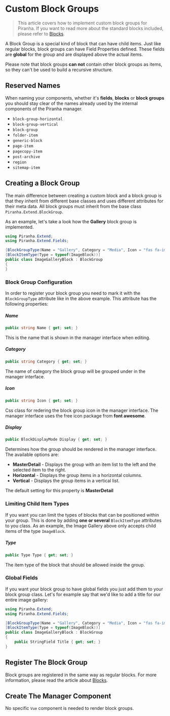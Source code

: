 # Custom Block Groups

> This article covers how to implement custom block groups for Piranha. If you want to read more about the standard blocks included, please refer to [Blocks](../).

A Block Group is a special kind of block that can have child items. Just like regular blocks, block groups can have Field Properties defined. These fields are **global** for the group and are displayed above the actual items.

Please note that block groups **can not** contain other block groups as items, so they can't be used to build a recursive structure.

## Reserved Names 

When naming your components, whether it's **fields**, **blocks** or **block groups** you should stay clear of the names already used by the internal components of the Piranha manager.

* `block-group-horizontal`
* `block-group-vertical`
* `block-group`
* `folder-item`
* `generic-block`
* `page-item`
* `pagecopy-item`
* `post-archive`
* `region`
* `sitemap-item`

## Creating a Block Group

The main difference between creating a custom block and a block group is that they inherit from different base classes and uses different attributes for their meta data. All block groups must inherit from the base class `Piranha.Extend.BlockGroup`.

As an example, let's take a look how the **Gallery** block group is implemented.

~~~ csharp
using Piranha.Extend;
using Piranha.Extend.Fields;

[BlockGroupType(Name = "Gallery", Category = "Media", Icon = "fas fa-images")]
[BlockItemType(Type = typeof(ImageBlock))]
public class ImageGalleryBlock : BlockGroup
{
}
~~~

### Block Group Configuration

In order to register your block group you need to mark it with the `BlockGroupType` attribute like in the above example. This attribute has the following properties:

##### Name

~~~ csharp
public string Name { get; set; }
~~~

This is the name that is shown in the manager interface when editing.

##### Category

~~~ csharp
public string Category { get; set; }
~~~

The name of category the block group will be grouped under in the manager interface.

##### Icon

~~~ csharp
public string Icon { get; set; }
~~~

Css class for redering the block group icon in the manager interface. The manager interface uses the free icon package from **font awesome**.

##### Display

~~~ csharp
public BlockDisplayMode Display { get; set; }
~~~

Determines how the group should be rendered in the manager interface. The available options are:

* **MasterDetail** - Displays the group with an item list to the left and the selected item to the right.
* **Horizontal** - Displays the group items in a horizontal columns.
* **Vertical** - Displays the group items in a vertical list.

The default setting for this property is **MasterDetail**

### Limiting Child Item Types

If you want you can limit the types of blocks that can be positioned within your group. This is done by adding **one or several** `BlockItemType` attributes to you class. As an example, the Image Gallery above only accepts child items of the type `ImageBlock`.

##### Type

~~~ csharp
public Type Type { get; set; }
~~~

The item type of the block that should be allowed inside the group.

### Global Fields

If you want your block group to have global fields you just add them to your block group class. Let's for example say that we'd like to add a title for our entire image gallery:

~~~ csharp
using Piranha.Extend;
using Piranha.Extend.Fields;

[BlockGroupType(Name = "Gallery", Category = "Media", Icon = "fas fa-images")]
[BlockItemType(Type = typeof(ImageBlock))]
public class ImageGalleryBlock : BlockGroup
{
    public StringField Title { get; set; }
}
~~~

## Register The Block Group

Block groups are registered in the same way as regular blocks. For more information, please read the article about [Blocks](blocks).

## Create The Manager Component

No specific `Vue` component is needed to render block groups.

